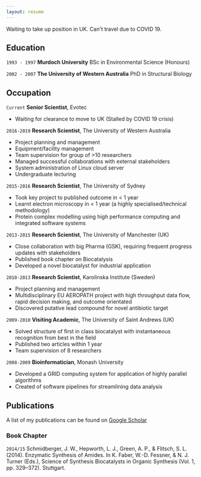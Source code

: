 ```yaml
---
layout: resume
---
```


Waiting to take up position in UK. Can't travel due to COVID 19.

## Education

`1993 - 1997`
__Murdoch University__
BSc in Environmental Science (Honours)

`2002 - 2007`
__The University of Western Australia__
PhD in Structural Biology

## Occupation

`Current`
__Senior Scientist__, Evotec 

- Waiting for clearance to move to UK (Stalled by COVID 19 crisis)


`2016-2019`
__Research Scientist__, The University of Western Australia 
- Project planning and management
- Equipment/facility management
- Team supervision for group of >10 researchers
- Managed successful collaborations with external stakeholders
- System administration of Linux cloud server
- Undergraduate lecturing 


`2015-2016`
__Research Scientist__, The University of Sydney 
- Took key project to published outcome in < 1 year
- Learnt electron microscopy in < 1 year (a highly specialised/technical methodology)
- Protein complex modelling using high performance computing and integrated software systems


`2013-2015`
__Research Scientist__, The University of Manchester (UK)
- Close collaboration with big Pharma (GSK), requiring frequent progress updates with stakeholders
- Published book chapter on Biocatalysis
- Developed a novel biocatalyst for industrial application


`2010-2013`
__Research Scientist__, Karolinska Institute (Sweden) 
- Project planning and management
- Multidisciplinary EU AEROPATH project with high throughput data flow, rapid decision making, and outcome orientated
- Discovered putative lead compound for novel antibiotic target


`2009-2010`
__Visiting Academic__, The University of Saint Andrews (UK)
- Solved structure of first in class biocatalyst with instantaneous recognition from best in the field
- Published two articles within 1 year
- Team supervision of 8 researchers 
 

`2008-2009`
__Bioinformatician__, Monash University
- Developed a GRID computing system for application of highly parallel algorithms
- Created of software pipelines for streamlining data analysis 
 

## Publications
A list of my publications can be found on [Google Scholar](https://scholar.google.com/citations?user=pMLL7IoAAAAJ&hl=en)


### Book Chapter

`2014/15`
Schmidberger, J. W., Hepworth, L. J., Green, A. P., & Flitsch, S. L. (2014). Enzymatic Synthesis of Amides. In K. Faber, W.-D. Fessner, & N. J. Turner (Eds.), Science of Synthesis Biocatalysts in Organic Synthesis (Vol. 1, pp. 329–372). Stuttgart.



